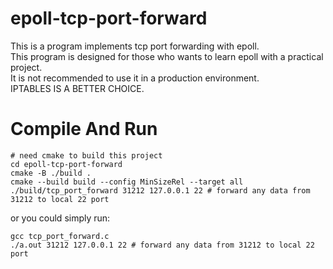 # epoll-tcp-port-forward
This is a program implements tcp port forwarding with epoll.  
This program is designed for those who wants to learn epoll with a practical project.  
It is not recommended to use it in a production environment.  
IPTABLES IS A BETTER CHOICE.


# Compile And Run
```shell
# need cmake to build this project
cd epoll-tcp-port-forward
cmake -B ./build .
cmake --build build --config MinSizeRel --target all
./build/tcp_port_forward 31212 127.0.0.1 22 # forward any data from 31212 to local 22 port
```

or you could simply run:
```shell
gcc tcp_port_forward.c
./a.out 31212 127.0.0.1 22 # forward any data from 31212 to local 22 port
```